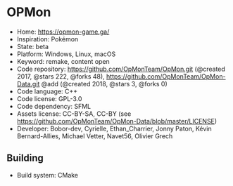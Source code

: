 # OPMon

- Home: https://opmon-game.ga/
- Inspiration: Pokémon
- State: beta
- Platform: Windows, Linux, macOS
- Keyword: remake, content open
- Code repository: https://github.com/OpMonTeam/OpMon.git (@created 2017, @stars 222, @forks 48), https://github.com/OpMonTeam/OpMon-Data.git @add (@created 2018, @stars 3, @forks 0)
- Code language: C++
- Code license: GPL-3.0
- Code dependency: SFML
- Assets license: CC-BY-SA, CC-BY (see https://github.com/OpMonTeam/OpMon-Data/blob/master/LICENSE)
- Developer: Bobor-dev, Cyrielle, Ethan_Charrier, Jonny Paton, Kévin Bernard-Allies, Michael Vetter, Navet56, Olivier Grech

## Building

- Build system: CMake

